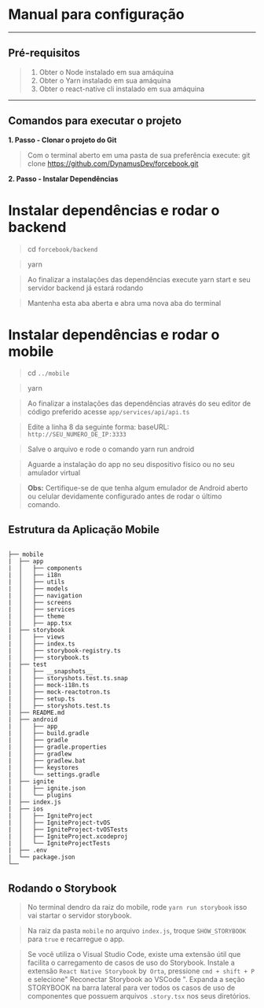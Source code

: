 # Manual para configuração

---

## Pré-requisitos


>1. Obter o Node instalado em sua amáquina
>2. Obter o Yarn instalado em sua amáquina
>2. Obter o react-native cli instalado em sua amáquina

---

## Comandos para executar o projeto

**1. Passo - Clonar o projeto do Git**

>Com o terminal aberto em uma pasta de sua preferência execute: git clone https://github.com/DynamusDev/forcebook.git

**2. Passo - Instalar Dependências** 

# Instalar dependências e rodar o backend

>cd `forcebook/backend`

>yarn

>Ao finalizar a instalações das dependências execute yarn start e seu servidor backend já estará rodando

>Mantenha esta aba aberta e abra uma nova aba do terminal

# Instalar dependências e rodar o mobile

>cd `../mobile`

>yarn

>Ao finalizar a instalações das dependências através do seu editor de código preferido acesse `app/services/api/api.ts`

>Edite a linha 8 da seguinte forma: baseURL: `http://SEU_NUMERO_DE_IP:3333`

>Salve o arquivo e rode o comando yarn run android

>Aguarde a instalação do app no seu dispositivo físico ou no seu amulador virtual

>**Obs:** Certifique-se de que tenha algum emulador de Android aberto ou celular devidamente configurado antes de rodar o último comando.


## Estrutura da Aplicação Mobile

```

├── mobile
|  ├── app
|  │   ├── components
|  │   ├── i18n
|  │   ├── utils
|  │   ├── models
|  │   ├── navigation
|  │   ├── screens
|  │   ├── services
|  │   ├── theme
|  │   ├── app.tsx
|  ├── storybook
|  │   ├── views
|  │   ├── index.ts
|  │   ├── storybook-registry.ts
|  │   ├── storybook.ts
|  ├── test
|  │   ├── __snapshots__
|  │   ├── storyshots.test.ts.snap
|  │   ├── mock-i18n.ts
|  │   ├── mock-reactotron.ts
|  │   ├── setup.ts
|  │   ├── storyshots.test.ts
|  ├── README.md
|  ├── android
|  │   ├── app
|  │   ├── build.gradle
|  │   ├── gradle
|  │   ├── gradle.properties
|  │   ├── gradlew
|  │   ├── gradlew.bat
|  │   ├── keystores
|  │   └── settings.gradle
|  ├── ignite
|  │   ├── ignite.json
|  │   └── plugins
|  ├── index.js
|  ├── ios
|  │   ├── IgniteProject
|  │   ├── IgniteProject-tvOS
|  │   ├── IgniteProject-tvOSTests
|  │   ├── IgniteProject.xcodeproj
|  │   └── IgniteProjectTests
|  ├── .env
|  └── package.json
└──
```

## Rodando o Storybook

>No terminal dendro da raiz do mobile, rode `yarn run storybook` isso vai startar o servidor storybook.

>Na raiz da pasta `mobile` no arquivo `index.js`, troque `SHOW_STORYBOOK` para `true` e recarregue o app.

>Se você utiliza o Visual Studio Code, existe uma extensão útil que facilita o carregamento de casos de uso do Storybook. Instale a extensão `React Native Storybook` by` Orta`, pressione `cmd + shift + P` e selecione" Reconectar Storybook ao VSCode ". Expanda a seção STORYBOOK na barra lateral para ver todos os casos de uso de componentes que possuem arquivos `.story.tsx` nos seus diretórios.